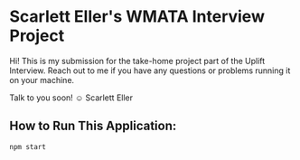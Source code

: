 # Scarlett Eller's WMATA Interview Project

Hi! This is my submission for the take-home project part of the Uplift Interview. Reach out to me if you have any questions or problems running it on your machine.

Talk to you soon! ☺️
Scarlett Eller

## How to Run This Application:
```
npm start 
```



